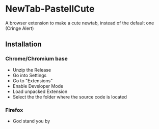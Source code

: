 # NewTab-PastellCute
A browser extension to make a cute newtab, instead of the default one
(Cringe Alert)

## Installation

### Chrome/Chromium base
- Unzip the Release 
- Go into Settings
- Go to "Extensions"
- Enable Developer Mode
- Load unpacked Extension
- Select the the folder where the source code is located

### Firefox
- God stand you by
